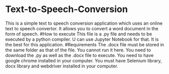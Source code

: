 # Text-to-Speech-Conversion
This is a simple text to speech conversion application which uses an online text to speech convertor. It allows you to convert a word document in the form of speech.
#How to execute
This file is a .py file and needs to be executed by a python compiler. U can use Jupyter Notebook for that. It is the best for this application.
#Requirements
The .docx file must be stored in the same folder as that of the file.
You cannot run it here. You need to download the .py as well as the .docx file to execute.
You need to have google chrome installed in your computer.
You must have Selenium library, docx library and webdriver installed in your computer.
